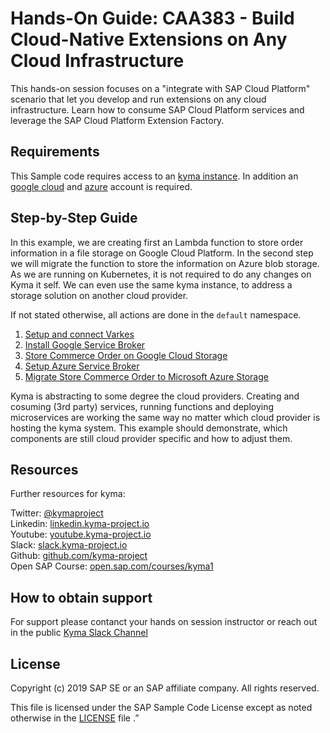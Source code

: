 # Hands-On Guide: CAA383 - Build Cloud-Native Extensions on Any Cloud Infrastructure

This hands-on session focuses on a "integrate with SAP Cloud Platform" scenario that let you develop and run extensions on any cloud infrastructure. Learn how to consume SAP Cloud Platform services and leverage the SAP Cloud Platform Extension Factory.

## Requirements

This Sample code requires access to an [kyma instance](https://kyma-project.io/). In addition an [google cloud](https://cloud.google.com) and [azure](http://azure.microsoft.com) account is required.

## Step-by-Step Guide

In this example, we are creating first an Lambda function to store order information in a file storage on Google Cloud Platform. In the second step we will migrate the function to store the information on Azure blob storage. As we are running on Kubernetes, it is not required to do any changes on Kyma it self. We can even use the same kyma instance, to address a storage solution on another cloud provider.

If not stated otherwise, all actions are done in  the `default` namespace.

1. [Setup and connect Varkes](varkes/README.md)
2. [Install Google Service Broker](gcpbroker/README.md)
3. [Store Commerce Order on Google Cloud Storage](gcp/README.md)
4. [Setup Azure Service Broker](azurebroker/README.md)
5. [Migrate Store Commerce Order to Microsoft Azure Storage](azure/README.md)

Kyma is abstracting to some degree the cloud providers. Creating and cosuming (3rd party) services, running functions and deploying microservices are working the same way no matter which cloud provider is hosting the kyma system. This example should demonstrate, which components are still cloud provider specific and how to adjust them.

## Resources

Further resources for kyma:

Twitter: [@kymaproject](https://twitter.com/kymaproject)  
Linkedin: [linkedin.kyma-project.io](http://linkedin.kyma-project.io)  
Youtube: [youtube.kyma-project.io](http://youtube.kyma-project.io)  
Slack: [slack.kyma-project.io](http://slack.kyma-project.io)  
Github: [github.com/kyma-project](http://github.com/kyma-project)  
Open SAP Course: [open.sap.com/courses/kyma1](https://open.sap.com/courses/kyma1)

## How to obtain support

For support please contanct your hands on session instructor or reach out in the public [Kyma Slack Channel](http://slack.kyma-project.io)

## License

Copyright (c) 2019 SAP SE or an SAP affiliate company. All rights reserved.

This file is licensed under the SAP Sample Code License except as noted otherwise in the [LICENSE](LICENSE) file .”
